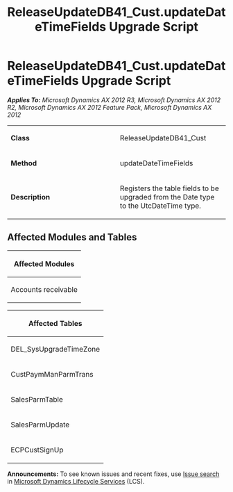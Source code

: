﻿---
title: ReleaseUpdateDB41_Cust.updateDateTimeFields Upgrade Script
TOCTitle: ReleaseUpdateDB41_Cust.updateDateTimeFields Upgrade Script
ms:assetid: c5828789-d276-2ba5-3188-48b715dbb3c9
ms:mtpsurl: https://msdn.microsoft.com/en-us/library/JJ719532(v=AX.60)
ms:contentKeyID: 49711100
ms.date: 05/18/2015
mtps_version: v=AX.60
---

# ReleaseUpdateDB41\_Cust.updateDateTimeFields Upgrade Script 


_**Applies To:** Microsoft Dynamics AX 2012 R3, Microsoft Dynamics AX 2012 R2, Microsoft Dynamics AX 2012 Feature Pack, Microsoft Dynamics AX 2012_

<table>
<colgroup>
<col style="width: 50%" />
<col style="width: 50%" />
</colgroup>
<tbody>
<tr class="odd">
<td><p><strong>Class</strong></p></td>
<td><p>ReleaseUpdateDB41_Cust</p></td>
</tr>
<tr class="even">
<td><p><strong>Method</strong></p></td>
<td><p>updateDateTimeFields</p></td>
</tr>
<tr class="odd">
<td><p><strong>Description</strong></p></td>
<td><p>Registers the table fields to be upgraded from the Date type to the UtcDateTime type.</p></td>
</tr>
</tbody>
</table>


## Affected Modules and Tables

<table>
<colgroup>
<col style="width: 100%" />
</colgroup>
<thead>
<tr class="header">
<th><p>Affected Modules</p></th>
</tr>
</thead>
<tbody>
<tr class="odd">
<td><p>Accounts receivable</p></td>
</tr>
</tbody>
</table>


<table>
<colgroup>
<col style="width: 100%" />
</colgroup>
<thead>
<tr class="header">
<th><p>Affected Tables</p></th>
</tr>
</thead>
<tbody>
<tr class="odd">
<td><p>DEL_SysUpgradeTimeZone</p></td>
</tr>
<tr class="even">
<td><p>CustPaymManParmTrans</p></td>
</tr>
<tr class="odd">
<td><p>SalesParmTable</p></td>
</tr>
<tr class="even">
<td><p>SalesParmUpdate</p></td>
</tr>
<tr class="odd">
<td><p>ECPCustSignUp</p></td>
</tr>
</tbody>
</table>

  
**Announcements:** To see known issues and recent fixes, use [Issue search](http://go.microsoft.com/fwlink/?linkid=389258) in [Microsoft Dynamics Lifecycle Services](http://go.microsoft.com/fwlink/?linkid=306505) (LCS).

